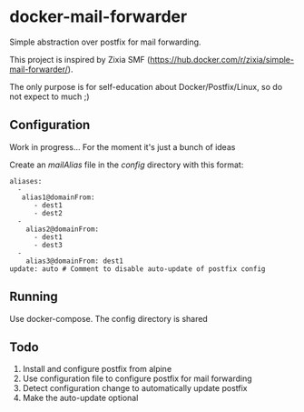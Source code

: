 # docker-mail-forwarder
Simple abstraction over postfix for mail forwarding.

This project is inspired by Zixia SMF (https://hub.docker.com/r/zixia/simple-mail-forwarder/).

The only purpose is for self-education about Docker/Postfix/Linux, so do not expect to much ;)

## Configuration

Work in progress... For the moment it's just a bunch of ideas

Create an *mailAlias* file in the *config* directory with this format:
  
    aliases: 
      - 
       alias1@domainFrom: 
          - dest1
          - dest2
      - 
        alias2@domainFrom: 
          - dest1
          - dest3
      - 
        alias3@domainFrom: dest1
    update: auto # Comment to disable auto-update of postfix config

## Running

Use docker-compose. The config directory is shared

## Todo

1. Install and configure postfix from alpine
2. Use configuration file to configure postfix for mail forwarding
3. Detect configuration change to automatically update postfix
4. Make the auto-update optional

